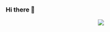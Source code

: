 ### Hi there 👋

<!--
**gj0422/gj0422** is a ✨ _special_ ✨ repository because its `README.md` (this file) appears on your GitHub profile.

Here are some ideas to get you started:

- 🔭 I’m currently working on ...
- 🌱 I’m currently learning ...
- 👯 I’m looking to collaborate on ...
- 🤔 I’m looking for help with ...
- 💬 Ask me about ...
- 📫 How to reach me: ...
- 😄 Pronouns: ...
- ⚡ Fun fact: ...
-->
  <!-- knock code pictures 敲代码的图片 -->
  <!-- knock code pictures 敲代码的图片 -->
<div align="center"> 
  <img src="https://metrics.lecoq.io/sun0225SUN?template=classic&config.timezone=Asia%2FShanghai">
</div>
